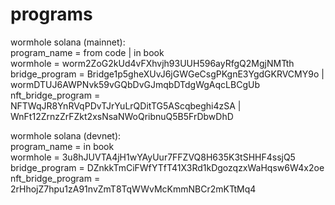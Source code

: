
# programs

wormhole solana (mainnet): \
program_name = from code | in book \
wormhole = worm2ZoG2kUd4vFXhvjh93UUH596ayRfgQ2MgjNMTth \
bridge_program = Bridge1p5gheXUvJ6jGWGeCsgPKgnE3YgdGKRVCMY9o | wormDTUJ6AWPNvk59vGQbDvGJmqbDTdgWgAqcLBCgUb \
nft_bridge_program = NFTWqJR8YnRVqPDvTJrYuLrQDitTG5AScqbeghi4zSA | WnFt12ZrnzZrFZkt2xsNsaNWoQribnuQ5B5FrDbwDhD 

wormhole solana (devnet): \
program_name = in book\
wormhole = 3u8hJUVTA4jH1wYAyUur7FFZVQ8H635K3tSHHF4ssjQ5 \
bridge_program = DZnkkTmCiFWfYTfT41X3Rd1kDgozqzxWaHqsw6W4x2oe \
nft_bridge_program = 2rHhojZ7hpu1zA91nvZmT8TqWWvMcKmmNBCr2mKTtMq4 